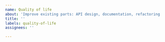```yaml
---
name: Quality of life
about: 'Improve existing parts: API design, documentation, refactoring'
title: ''
labels: quality-of-life
assignees: ''

---
```


<!-- 
Quality-of-life issues improve existing aspects of the library: API ergonomics, documentation, refactoring.
For new functionality, open a 'Feature request' instead.
For functionality which is broken rather than provided in a suboptimal way, open a 'Bug report'.

In your request, please mention the motivation for the change,
as well as potential drawbacks and alternatives. 
-->

